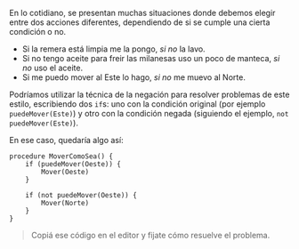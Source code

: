 En lo cotidiano, se presentan muchas situaciones donde debemos elegir entre dos acciones diferentes, dependiendo de si se cumple una cierta condición o no. 

* Si la remera está limpia me la pongo, _si no_ la lavo.
* Si no tengo aceite para freir las milanesas uso un poco de manteca, _si no_ uso el aceite.
* Si me puedo mover al Este lo hago, _si no_ me muevo al Norte.

Podríamos utilizar la técnica de la negación para resolver problemas de este estilo, escribiendo dos `if`s: uno con la condición original (por ejemplo `puedeMover(Este)`) y otro con la condición negada (siguiendo el ejemplo, `not puedeMover(Este)`).

En ese caso, quedaría algo así:

```puppet
procedure MoverComoSea() {
    if (puedeMover(Oeste)) {
        Mover(Oeste)
    } 
    
    if (not puedeMover(Oeste)) {
        Mover(Norte)
    }
}
```

> Copiá ese código en el editor y fijate cómo resuelve el problema.